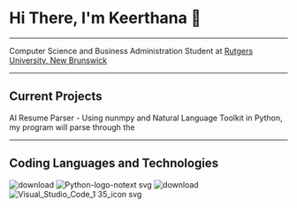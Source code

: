 # Hi There, I'm Keerthana 👋

<hr>
Computer Science and Business Administration Student at <a href="https://newbrunswick.rutgers.edu/"> Rutgers University, New Brunswick </a>
<hr>

## Current Projects
AI Resume Parser - Using nunmpy and Natural Language Toolkit in Python, my program will parse through the 

<hr>

## Coding Languages and Technologies
![download](https://github.com/ktalla/ktalla/assets/70788915/92fddad0-30b3-4574-bcaa-a7dc5d615ab4) ![Python-logo-notext svg](https://github.com/ktalla/ktalla/assets/70788915/87377a07-662b-40bd-ae11-86d120c08f16) ![download](https://github.com/ktalla/ktalla/assets/70788915/f1d3a6a3-d264-470c-aacc-f61378d57512)![Visual_Studio_Code_1 35_icon svg](https://github.com/ktalla/ktalla/assets/70788915/7e3b939b-2cb3-44b8-b696-6e66bd0c556b)






